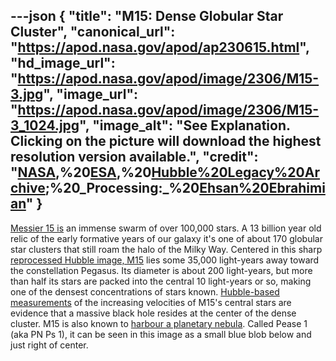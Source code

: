 ---json
{
  "title": "M15: Dense Globular Star Cluster",
  "canonical_url": "https://apod.nasa.gov/apod/ap230615.html",
  "hd_image_url": "https://apod.nasa.gov/apod/image/2306/M15-3.jpg",
  "image_url": "https://apod.nasa.gov/apod/image/2306/M15-3_1024.jpg",
  "image_alt": "See Explanation. Clicking on the picture will download the highest resolution version available.",
  "credit": "[NASA](https://www.nasa.gov/),%20[ESA](https://www.esa.int/),%20[Hubble%20Legacy%20Archive](https://hla.stsci.edu/);%20_Processing:_%20[Ehsan%20Ebrahimian](https://www.instagram.com/anugrafy/)"
}
---

[Messier 15 is](https://www.nasa.gov/feature/goddard/2017/messier-15) an immense swarm of over 100,000 stars. A 13 billion year old relic of the early formative years of our galaxy it's one of about 170 globular star clusters that still roam the halo of the Milky Way. Centered in this sharp [reprocessed Hubble image, M15](https://www.instagram.com/p/CtL-6FgNc5l/) lies some 35,000 light-years away toward the constellation Pegasus. Its diameter is about 200 light-years, but more than half its stars are packed into the central 10 light-years or so, making one of the densest concentrations of stars known. [Hubble-based measurements](https://arxiv.org/abs/astro-ph/0209314) of the increasing velocities of M15's central stars are evidence that a massive black hole resides at the center of the dense cluster. M15 is also known to [harbour a planetary nebula](https://ui.adsabs.harvard.edu/abs/2020AJ....159..276B/abstract). Called Pease 1 (aka PN Ps 1), it can be seen in this image as a small blue blob below and just right of center.
